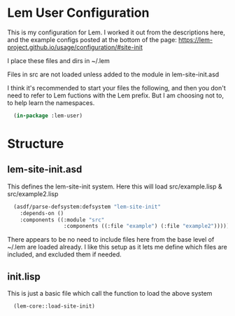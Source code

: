 # Lem User Configuration

This is my configuration for Lem. I worked it out from the descriptions here, and the example configs posted at the bottom of the page:
https://lem-project.github.io/usage/configuration/#site-init

I place these files and dirs in ~/.lem

Files in src are not loaded unless added to the module in lem-site-init.asd

I think it's recommended to start your files the following, and then you don't need to refer to Lem fuctions with the Lem prefix. But I am choosing not to, to help learn the namespaces.
```lisp
  (in-package :lem-user)
```

# Structure
## lem-site-init.asd
This defines the lem-site-init system. Here this will load src/example.lisp & src/example2.lisp

```lisp
  (asdf/parse-defsystem:defsystem "lem-site-init"
    :depends-on ()
    :components ((:module "src"
                  :components ((:file "example") (:file "example2")))))
```

There appears to be no need to include files here from the base level of ~/.lem are loaded already.
I like this setup as it lets me define which files are included, and excluded them if needed.


## init.lisp
This is just a basic file which call the function to load the above system
```lisp
  (lem-core::load-site-init)
```

